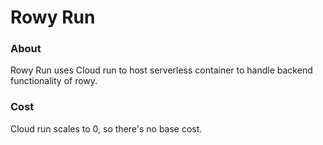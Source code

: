 # Rowy Run

### About
Rowy Run uses Cloud run to host serverless container to handle backend functionality of rowy.

### Cost
Cloud run scales to 0, so there's no base cost.